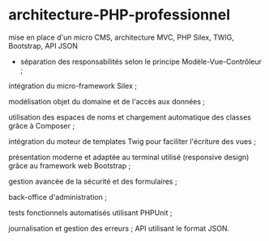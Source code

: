 # architecture-PHP-professionnel
mise en place d'un micro CMS, architecture MVC, PHP Silex, TWIG, Bootstrap, API JSON

- séparation des responsabilités selon le principe Modèle-Vue-Contrôleur ;

intégration du micro-framework Silex ;

modélisation objet du domaine et de l'accès aux données ;

utilisation des espaces de noms et chargement automatique des classes grâce à Composer ;

intégration du moteur de templates Twig pour faciliter l'écriture des vues ;

présentation moderne et adaptée au terminal utilisé (responsive design) grâce au framework web Bootstrap ;

gestion avancée de la sécurité et des formulaires ;

back-office d'administration ;

tests fonctionnels automatisés utilisant PHPUnit ;

journalisation et gestion des erreurs ;
API utilisant le format JSON.
